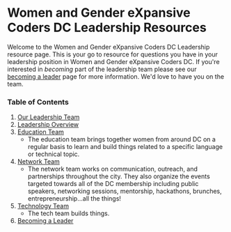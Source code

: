 # Women and Gender eXpansive Coders DC Leadership Resources

Welcome to the Women and Gender eXpansive Coders DC Leadership resource page. This is your go to resource for questions you have in your leadership position in Women and Gender eXpansive Coders DC. 
If you're interested in _becoming_ part of the leadership team please see our [becoming a leader](https://github.com/wgxcodersdc/organization/blob/master/leadership-resources/becoming_a_leader.md) page for more information. We'd love to have you on the team.

### Table of Contents
1. [Our Leadership Team](https://github.com/wgxcodersdc/organization/blob/master/leadership-resources/our_leaders.md)
1. [Leadership Overview](https://github.com/wgxcodersdc/organization/blob/master/leadership-resources/leadership_overview.md)
1. [Education Team](https://github.com/wgxcodersdc/organization/blob/master/leadership-resources/our_leaders.md#education-team)
    -  The education team brings together women from around DC on a regular basis to learn and build things related to a specific language or technical topic. 
1. [Network Team](https://github.com/wgxcodersdc/organization/blob/master/leadership-resources/our_leaders.md#networking-team)
    -  The network team works on communication, outreach, and partnerships throughout the city. They also organize the events targeted towards all of the DC membership including public speakers, networking sessions, mentorship, hackathons, brunches, entrepreneurship...all the things!
1. [Technology Team](https://github.com/wgxcodersdc/organization/blob/master/leadership-resources/our_leaders.md#technology-team)
    -  The tech team builds things.
1. [Becoming a Leader](https://github.com/wgxcodersdc/organization/blob/master/leadership-resources/becoming_a_leader.md)
